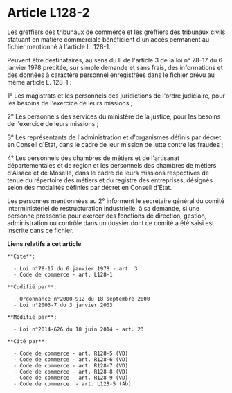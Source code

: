 # Article L128-2

Les greffiers des tribunaux de commerce et les greffiers des tribunaux civils statuant en matière commerciale bénéficient
d'un accès permanent au fichier mentionné à l'article L. 128-1. 

Peuvent être destinataires, au sens du II de l'article 3 de la loi n° 78-17 du 6 janvier 1978 précitée, sur simple demande et
sans frais, des informations et des données à caractère personnel enregistrées dans le fichier prévu au même article L.
128-1 : 

1° Les magistrats et les personnels des juridictions de l'ordre judiciaire, pour les besoins de l'exercice de leurs
missions ; 

2° Les personnels des services du ministère de la justice, pour les besoins de l'exercice de leurs missions ; 

3° Les représentants de l'administration et d'organismes définis par décret en Conseil d'Etat, dans le cadre de leur mission
de lutte contre les fraudes ; 

4° Les personnels des chambres de métiers et de l'artisanat départementales et de région et les personnels des chambres de
métiers d'Alsace et de Moselle, dans le cadre de leurs missions respectives de tenue du répertoire des métiers et du registre
des entreprises, désignés selon des modalités définies par décret en Conseil d'Etat.

Les personnes mentionnées au 2° informent le secrétaire général du comité interministériel de restructuration industrielle, à
sa demande, si une personne pressentie pour exercer des fonctions de direction, gestion, administration ou contrôle dans un
dossier dont ce comité a été saisi est inscrite dans ce fichier.

**Liens relatifs à cet article**

	**Cite**:

	  - Loi n°78-17 du 6 janvier 1978 - art. 3
	  - Code de commerce - art. L128-1

	**Codifié par**:

	  - Ordonnance n°2000-912 du 18 septembre 2000
	  - Loi n°2003-7 du 3 janvier 2003

	**Modifié par**:

	  - Loi n°2014-626 du 18 juin 2014 - art. 23

	**Cité par**:

	  - Code de commerce - art. R128-5 (VD)
	  - Code de commerce - art. R128-6 (VD)
	  - Code de commerce - art. R128-7 (VD)
	  - Code de commerce - art. R128-8 (VD)
	  - Code de commerce - art. R128-9 (VD)
	  - Code de commerce. - art. L128-5 (Ab)

